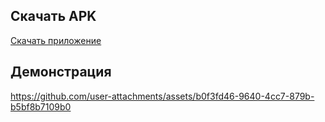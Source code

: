 ## Скачать APK
[Скачать приложение](./app/app-debug.apk)

## Демонстрация

https://github.com/user-attachments/assets/b0f3fd46-9640-4cc7-879b-b5bf8b7109b0

